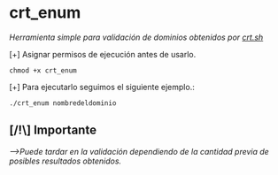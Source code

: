 # crt_enum
_Herramienta simple para validación de dominios obtenidos por [crt.sh](https://crt.sh)_

[+] Asignar permisos de ejecución antes de usarlo.

```
chmod +x crt_enum
```

[+] Para ejecutarlo seguimos el siguiente ejemplo.:
```
./crt_enum nombredeldominio
```

## [/!\\] Importante
_-->Puede tardar en la validación dependiendo de la cantidad previa de posibles resultados obtenidos._
